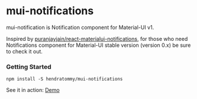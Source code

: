 # mui-notifications

mui-notification is Notification component for Material-UI v1.

Inspired by [puranjayjain/react-materialui-notifications](https://github.com/puranjayjain/react-materialui-notifications), for those who need Notifications component for Material-UI stable version (version 0.x) be sure to check it out.

### Getting Started

```
npm install -S hendratommy/mui-notifications
```

See it in action:
[Demo](https://hendratommy.github.io/mui-notifications)
